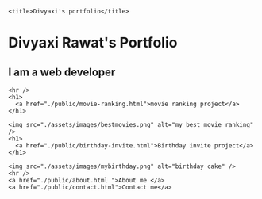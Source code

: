 <!-- TODO 1: Create the HTML Boilerplate -->
<!DOCTYPE html>
<html lang="en">
  <head>
    <meta charset="UTF-8" />

    <title>Divyaxi's portfolio</title>
  </head>
  <style>
    img {
      width: 500px;
    }
  </style>
  <body>
    <h1>Divyaxi Rawat's Portfolio</h1>
    <h2>I am a web developer</h2>

    <hr />
    <h1>
      <a href="./public/movie-ranking.html">movie ranking project</a>
    </h1>

    <img src="./assets/images/bestmovies.png" alt="my best movie ranking" />
    <h1>
      <a href="./public/birthday-invite.html">Birthday invite project</a>
    </h1>

    <img src="./assets/images/mybirthday.png" alt="birthday cake" />
    <hr />
    <a href="./public/about.html ">About me </a>
    <a href="./public/contact.html">Contact me</a>
  </body>
</html>

